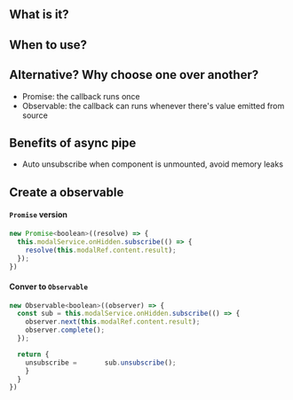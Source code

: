 ## What is it?

## When to use?

## Alternative? Why choose one over another?
* Promise: the callback runs once
* Observable: the callback can runs whenever there's value emitted from source

## Benefits of async pipe
* Auto unsubscribe when component is unmounted, avoid memory leaks

## Create a observable
#### `Promise` version
```js
new Promise<boolean>((resolve) => {
  this.modalService.onHidden.subscribe(() => {
    resolve(this.modalRef.content.result);
  });
}) 
```

#### Conver to `Observable`
```js
new Observable<boolean>((observer) => {
  const sub = this.modalService.onHidden.subscribe(() => {
    observer.next(this.modalRef.content.result);
    observer.complete();
  });

  return {
    unsubscribe =       sub.unsubscribe();
    }
  }
}) 
```    
